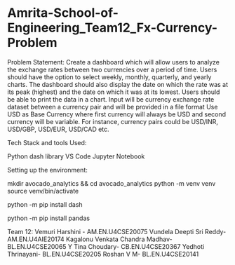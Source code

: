 # Amrita-School-of-Engineering_Team12_Fx-Currency-Problem

Problem Statement:
Create a dashboard which will allow users to analyze the exchange rates between two currencies 
over a period of time. Users should have the option to select weekly, monthly, quarterly, and yearly 
charts. The dashboard should also display the date on which the rate was at its peak (highest) and 
the date on which it was at its lowest. Users should be able to print the data in a chart. Input will be 
currency exchange rate dataset between a currency pair and will be provided in a file format
Use USD as Base Currency where first currency will always be USD and second currency will be 
variable. For instance, currency pairs could be USD/INR, USD/GBP, USD/EUR, USD/CAD etc.

Tech Stack and tools Used:

Python dash library
VS Code
Jupyter Notebook

Setting up the environment:

mkdir avocado_analytics && cd avocado_analytics
python -m venv venv
source venv/bin/activate

python -m pip install dash

python -m pip install pandas

Team 12:
Vemuri Harshini - AM.EN.U4CSE20075
Vundela Deepti Sri Reddy- AM.EN.U4AIE20174
Kagalonu Venkata Chandra Madhav- BL.EN.U4CSE20065
Y Tina Choudary- CB.EN.U4CSE20367
Yedhoti Thrinayani- BL.EN.U4CSE20205
Roshan V M-  BL.EN.U4CSE20141
